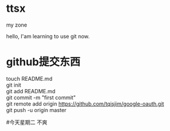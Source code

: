 # ttsx
my zone

hello, I'am learning to use git now.

# github提交东西

touch README.md  
git init  
git add README.md  
git commit -m "first commit"  
git remote add origin https://github.com/tqisjim/google-oauth.git  
git push -u origin master  

#今天星期二
不爽  